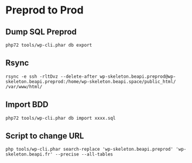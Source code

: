 # Preprod to Prod

## Dump SQL Preprod

    php72 tools/wp-cli.phar db export

## Rsync

    rsync -e ssh -rltDvz --delete-after wp-skeleton.beapi.preprod@wp-skeleton.beapi.preprod:/home/wp-skeleton.beapi.space/public_html/ /var/www/html/

## Import BDD

    php72 tools/wp-cli.phar db import xxxx.sql

## Script to change URL

    php tools/wp-cli.phar search-replace 'wp-skeleton.beapi.preprod' 'wp-skeleton.beapi.fr' --precise --all-tables



